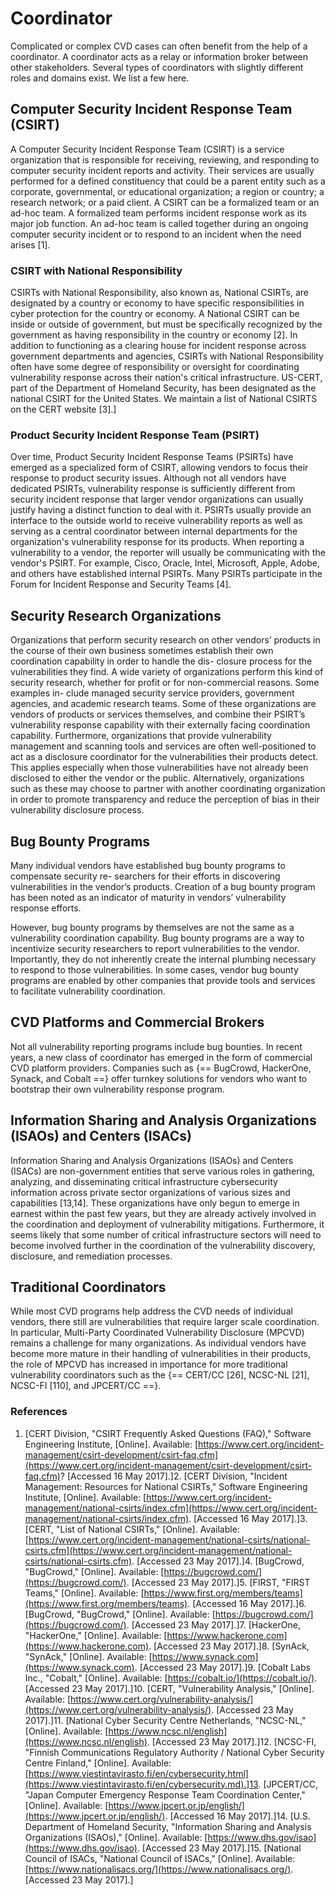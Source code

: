 # Coordinator 

Complicated or complex CVD cases can often benefit from the help of a
coordinator. A coordinator acts as a relay or information broker between
other stakeholders. Several types of coordinators with slightly
different roles and domains exist. We list a few here.

## Computer Security Incident Response Team (CSIRT)

A Computer Security Incident Response Team (CSIRT) is a service
organization that is responsible for receiving, reviewing, and
responding to computer security incident reports and activity. Their
services are usually performed for a defined constituency that could be
a parent entity such as a corporate, governmental, or educational
organization; a region or country; a research network; or a paid client.
A CSIRT can be a formalized team or an ad-hoc team. A formalized team
performs incident response work as its major job function. An ad-hoc
team is called together during an ongoing computer security incident or
to respond to an incident when the need arises
\[1\].

### CSIRT with National Responsibility

CSIRTs with National Responsibility, also known as, National CSIRTs,
are designated by a country or economy to have specific responsibilities
in cyber protection for the country or economy. A National CSIRT can be
inside or outside of government, but must be specifically recognized by
the government as having responsibility in the country or economy \[2\].
In addition to functioning as a clearing house for incident response
across government departments and agencies, CSIRTs with National
Responsibility often have some degree of responsibility or oversight for
coordinating vulnerability response across their nation's critical
infrastructure. US-CERT, part of the Department of Homeland Security,
has been designated as the national CSIRT for the United States. We
maintain a list of National CSIRTS on the CERT website
\[3\].]

### Product Security Incident Response Team (PSIRT)

Over time, Product Security Incident Response Teams (PSIRTs) have
emerged as a specialized form of CSIRT, allowing vendors to focus their
response to product security issues. Although not all vendors have
dedicated PSIRTs, vulnerability response is sufficiently different from
security incident response that larger vendor organizations can usually
justify having a distinct function to deal with it. PSIRTs usually
provide an interface to the outside world to receive vulnerability
reports as well as serving as a central coordinator between internal
departments for the organization's vulnerability response for its
products. When reporting a vulnerability to a vendor, the reporter will
usually be communicating with the vendor's PSIRT. For example, Cisco,
Oracle, Intel, Microsoft, Apple, Adobe, and others have established
internal PSIRTs. Many PSIRTs participate in the Forum for Incident
Response and Security Teams
\[4\].

## Security Research Organizations

Organizations that perform security research on other vendors’ products in the course of their
own business sometimes establish their own coordination capability in order to handle the dis-
closure process for the vulnerabilities they find. A wide variety of organizations perform this
kind of security research, whether for profit or for non-commercial reasons. Some examples in-
clude managed security service providers, government agencies, and academic research teams.
Some of these organizations are vendors of products or services themselves, and combine their
PSIRT’s vulnerability response capability with their externally facing coordination capability.
Furthermore, organizations that provide vulnerability management and scanning tools and
services are often well-positioned to act as a disclosure coordinator for the vulnerabilities their
products detect. This applies especially when those vulnerabilities have not already been
disclosed to either the vendor or the public. Alternatively, organizations such as these may
choose to partner with another coordinating organization in order to promote transparency
and reduce the perception of bias in their vulnerability disclosure process.

## Bug Bounty Programs

Many individual vendors have established bug bounty programs to compensate security re-
searchers for their efforts in discovering vulnerabilities in the vendor’s products. Creation of
a bug bounty program has been noted as an indicator of maturity in vendors’ vulnerability
response efforts.

However, bug bounty programs by themselves are not the same as a vulnerability coordination capability.
Bug bounty programs are a way to incentivize security researchers to report vulnerabilities to
the vendor. Importantly, they do not inherently create the internal plumbing necessary to
respond to those vulnerabilities. 
In some cases, vendor bug bounty programs are enabled by other companies that provide tools
and services to facilitate vulnerability coordination.

## CVD Platforms and Commercial Brokers

Not all vulnerability reporting programs include bug bounties. In recent years, a new class of
coordinator has emerged in the form of commercial CVD platform providers. Companies such
as {== BugCrowd, HackerOne, Synack, and Cobalt ==} offer turnkey solutions for
vendors who want to bootstrap their own vulnerability response program.

## Information Sharing and Analysis Organizations (ISAOs) and Centers (ISACs)

Information Sharing and Analysis Organizations (ISAOs) and Centers
(ISACs) are non-government entities that serve various roles in
gathering, analyzing, and disseminating critical infrastructure
cybersecurity information across private sector organizations of various
sizes and capabilities \[13,14\]. These organizations have only begun to
emerge in earnest within the past few years, but they are already
actively involved in the coordination and deployment of vulnerability
mitigations. Furthermore, it seems likely that some number of critical
infrastructure sectors will need to become involved further in the
coordination of the vulnerability discovery, disclosure, and remediation
processes.

## Traditional Coordinators

While most CVD programs help address the CVD needs of individual vendors, there still are
vulnerabilities that require larger scale coordination. In particular, Multi-Party Coordinated
Vulnerability Disclosure (MPCVD) remains a challenge for many organizations. As individual
vendors have become more mature in their handling of vulnerabilities in their products, the
role of MPCVD has increased in importance for more traditional vulnerability coordinators
such as the {== CERT/CC [26], NCSC-NL [21], NCSC-FI [110], and JPCERT/CC ==}.



### References
1.  [CERT Division, "CSIRT Frequently Asked Questions (FAQ)," Software
    Engineering Institute, \[Online\]. Available:
    [https://www.cert.org/incident-management/csirt-development/csirt-faq.cfm](https://www.cert.org/incident-management/csirt-development/csirt-faq.cfm)? \[Accessed 16 May
    2017\].]2.  [CERT Division, "Incident Management: Resources for National
    CSIRTs," Software Engineering Institute, \[Online\]. Available:
    [https://www.cert.org/incident-management/national-csirts/index.cfm](https://www.cert.org/incident-management/national-csirts/index.cfm). \[Accessed 16 May
    2017\].]3.  [CERT, "List of National CSIRTs," \[Online\]. Available:
    [https://www.cert.org/incident-management/national-csirts/national-csirts.cfm](https://www.cert.org/incident-management/national-csirts/national-csirts.cfm). \[Accessed 23 May
    2017\].]4.  [BugCrowd, "BugCrowd," \[Online\]. Available:
    [https://bugcrowd.com/](https://bugcrowd.com/). \[Accessed 23 May
    2017\].]5.  [FIRST, "FIRST Teams," \[Online\]. Available:
    [https://www.first.org/members/teams](https://www.first.org/members/teams). \[Accessed 16 May
    2017\].]6.  [BugCrowd, "BugCrowd," \[Online\]. Available:
    [https://bugcrowd.com/](https://bugcrowd.com/). \[Accessed 23 May
    2017\].]7.  [HackerOne, "HackerOne," \[Online\]. Available:
    [https://www.hackerone.com](https://www.hackerone.com). \[Accessed 23 May
    2017\].]8.  [SynAck, "SynAck," \[Online\]. Available:
    [https://www.synack.com](https://www.synack.com). \[Accessed 23 May
    2017\].]9.  [Cobalt Labs Inc., "Cobalt," \[Online\]. Available:
    [https://cobalt.io/](https://cobalt.io/). \[Accessed 23 May
    2017\].]10. [CERT, "Vulnerability Analysis," \[Online\]. Available:
    [https://www.cert.org/vulnerability-analysis/](https://www.cert.org/vulnerability-analysis/). \[Accessed 23 May
    2017\].]11. [National Cyber Security Centre Netherlands, "NCSC-NL,"
    \[Online\]. Available:
    [https://www.ncsc.nl/english](https://www.ncsc.nl/english). \[Accessed 23 May
    2017\].]12. [NCSC-FI, "Finnish Communications Regulatory Authority / National
    Cyber Security Centre Finland," \[Online\]. Available:
    [https://www.viestintavirasto.fi/en/cybersecurity.html](https://www.viestintavirasto.fi/en/cybersecurity.md).]13. [JPCERT/CC, "Japan Computer Emergency Response Team Coordination
    Center," \[Online\]. Available:
    [https://www.jpcert.or.jp/english/](https://www.jpcert.or.jp/english/). \[Accessed 16 May
    2017\].]14. [U.S. Department of Homeland Security, "Information Sharing and
    Analysis Organizations (ISAOs)," \[Online\]. Available:
    [https://www.dhs.gov/isao](https://www.dhs.gov/isao). \[Accessed 23 May
    2017\].]15. [National Council of ISACs, "National Council of ISACs,"
    \[Online\]. Available:
    [https://www.nationalisacs.org/](https://www.nationalisacs.org/). \[Accessed 23 May
    2017\].]
